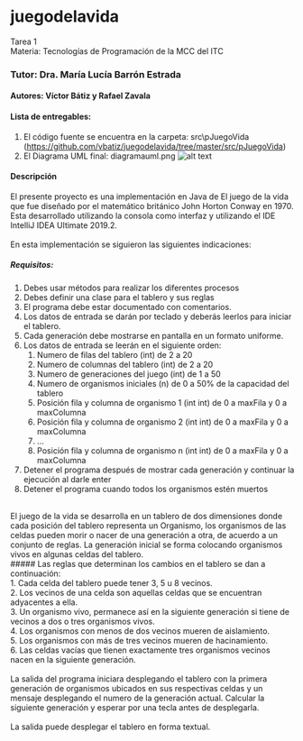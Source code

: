 # juegodelavida
Tarea 1<br>
Materia: Tecnologías de Programación de la MCC del ITC
<br>
### Tutor: Dra. María Lucía Barrón Estrada ##

#### Autores: Víctor Bátiz y Rafael Zavala

#### Lista de entregables:
1. El código fuente se encuentra en la carpeta: src\pJuegoVida (https://github.com/vbatiz/juegodelavida/tree/master/src/pJuegoVida)
2. El Diagrama UML final: diagramauml.png 
![alt text](https://github.com/vbatiz/juegodelavida/tree/master/diagramauml.png)

#### Descripción
El presente proyecto es una implementación en Java de El juego de la vida que fue diseñado por el matemático británico John Horton Conway en 1970. Esta desarrollado utilizando la consola como interfaz y utilizando el IDE IntelliJ IDEA Ultimate 2019.2.
<br><br>
En esta implementación se siguieron las siguientes indicaciones:
##### Requisitos:
1. Debes usar métodos para realizar los diferentes procesos
2. Debes definir una clase para el tablero y sus reglas
3. El programa debe estar documentado con comentarios.
4. Los datos de entrada se darán por teclado y deberás leerlos para iniciar el tablero.
5. Cada generación debe mostrarse en pantalla en un formato uniforme.
6. Los datos de entrada se leerán en el siguiente orden:
    1. Numero de filas del tablero (int) de 2 a 20
    2. Numero de columnas del tablero (int) de 2 a 20
    3. Numero de generaciones del juego (int) de 1 a 50
    4. Numero de organismos iniciales (n) de 0 a 50% de la capacidad del tablero
    5. Posición fila y columna de organismo 1 (int int) de 0 a maxFila y 0 a maxColumna
    6. Posición fila y columna de organismo 2 (int int) de 0 a maxFila y 0 a maxColumna
    7. …
    8. Posición fila y columna de organismo n (int int) de 0 a maxFila y 0 a maxColumna
7. Detener el programa después de mostrar cada generación y continuar la ejecución al darle enter
8. Detener el programa cuando todos los organismos estén muertos
<br>
El juego de la vida se desarrolla en un tablero de dos dimensiones donde cada posición del tablero representa un Organismo, los organismos de las celdas pueden morir o nacer de una generación a otra, de acuerdo a un conjunto de reglas.
La generación inicial se forma colocando organismos vivos en algunas celdas del tablero.
<br>
##### Las reglas que determinan los cambios en el tablero se dan a continuación:
<br>
1. Cada celda del tablero puede tener 3, 5 u 8 vecinos.<br>
2. Los vecinos de una celda son aquellas celdas que se encuentran adyacentes a ella.<br>
3. Un organismo vivo, permanece así en la siguiente generación si tiene de vecinos a dos o tres organismos vivos.<br>
4. Los organismos con menos de dos vecinos mueren de aislamiento.<br>
5. Los organismos con más de tres vecinos mueren de hacinamiento.<br>
6. Las celdas vacías que tienen exactamente tres organismos vecinos nacen en la siguiente generación.<br>
<br>
La salida del programa iniciara desplegando el tablero con la primera generación de organismos ubicados en sus respectivas celdas y un mensaje desplegando el numero de la generación actual. Calcular la siguiente generación y esperar por una tecla antes de desplegarla.<br>
<br>
La salida puede desplegar el tablero en forma textual.
